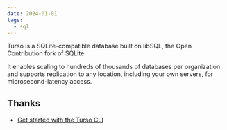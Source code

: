 ```yaml
---
date: 2024-01-01
tags:
  - sql
---
```


Turso is a SQLite-compatible database built on libSQL, the Open Contribution fork of SQLite.

It enables scaling to hundreds of thousands of databases per organization and supports replication to any location, including your own servers, for microsecond-latency access.

## Thanks

- [Get started with the Turso CLI](https://docs.turso.tech/tutorials/get-started-turso-cli/)
